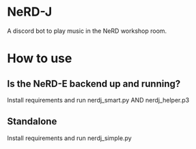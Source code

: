 # NeRD-J

A discord bot to play music in the NeRD workshop room.

# How to use

## Is the NeRD-E backend up and running?
Install requirements and run nerdj_smart.py AND nerdj_helper.p3 

## Standalone
Install requirements and run nerdj_simple.py
